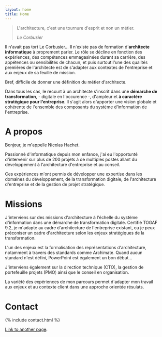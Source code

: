 ```yaml
---
layout: home
title: Home
---
```


> L'architecture, c'est une tournure d'esprit et non un métier. 
> 
> _Le Corbusier_



Il n'avait pas tort Le Corbusier... Il n'existe pas de formation d'**architecte informatique** à proprement parler. 
Le rôle se décline en fonction des expériences, des compétences emmagasinées durant sa carrière, des appétences ou sensibilités de chacun, et puis surtout l'une des qualités premières de l'architecte est de s'adapter aux contextes de l'entreprise et aux enjeux de sa feuille de mission.  

Bref, difficile de donner une définition du métier d'architecte. 

Dans tous les cas, le recourt à un architecte s'inscrit dans une **démarche de transformation**, - digitale en l'occurence -, d'ampleur et **à caractère stratégique pour l'entreprise**. Il s'agit alors d'apporter une vision globale et cohérente de l'ensemble des composants du système d'information de l'entreprise.

# A propos 

Bonjour, je m'appelle Nicolas Hachet. 

Passionné d'informatique depuis mon enfance, j'ai eu l'opportunté d'intervenir sur plus de 200 projets à de multiples postes allant du développement à l'architecture d'entreprise et au conseil. 

Ces expériences m'ont permis de développer une expertise dans les domaines du développement, de la transformation digitale, de l'architecture d'entreprise et de la gestion de projet stratégique.

# Missions

J'interviens sur des missions d'architecture à l'échelle du système d'information dans une démarche de transformation digitale. Certifié TOGAF 9.2, je m'adapte au cadre d'architecture de l'entreprise existant, ou je peux préconiser un cadre d'architecture selon les enjeux stratégiques de la transformation. 

L'un des enjeux est la formalisation des représentations d'architecture, notamment à travers des standards comme Archimate. Quand aucun standard n'est défini, PowerPoint est également un bon début... 

J'interviens également sur la direction technique (CTO), la gestion de portefeuille projets (PMO) ainsi que le conseil en organisation.

La variété des expériences de mon parcours permet d'adapter mon travail aux enjeux et au contexte client dans une approche orientée résulats.

# Contact

{% include contact.html %}

[Link to another page](./another-page.html).
